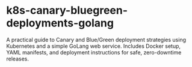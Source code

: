 # k8s-canary-bluegreen-deployments-golang
A practical guide to Canary and Blue/Green deployment strategies using Kubernetes and a simple GoLang web service. Includes Docker setup, YAML manifests, and deployment instructions for safe, zero-downtime releases.
